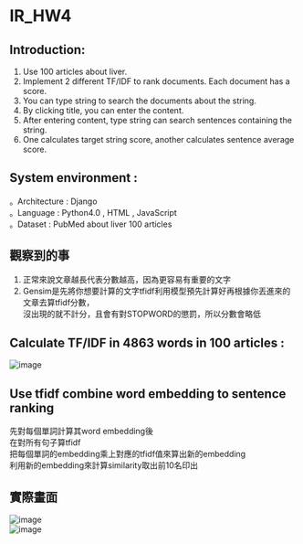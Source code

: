 # IR_HW4

## Introduction:  
1. Use 100 articles about liver.  
2. Implement 2 different TF/IDF to rank documents. Each document has a score.  
3. You can type string to search the documents about the string.  
4. By clicking title, you can enter the content.  
5. After entering content, type string can search sentences containing the string.  
6. One calculates target string score, another calculates sentence average score.  

## System environment :   
。Architecture : Django   
。Language : Python4.0 , HTML , JavaScript    
。Dataset : PubMed about liver 100 articles  

## 觀察到的事  
1. 正常來說文章越長代表分數越高，因為更容易有重要的文字  
2. Gensim是先將你想要計算的文字tfidf利用模型預先計算好再根據你丟進來的文章去算tfidf分數，  
	沒出現的就不計分，且會有對STOPWORD的懲罰，所以分數會略低  

## Calculate TF/IDF in 4863 words in 100 articles :

![image](https://drive.google.com/uc?export=view&id=14Xkce52-kgrNgtw_un1CanMUJnqAhq92)    


## Use tfidf combine word embedding to sentence ranking
先對每個單詞計算其word embedding後  
在對所有句子算tfidf  
把每個單詞的embedding乘上對應的tfidf值來算出新的embedding  
利用新的embedding來計算similarity取出前10名印出  

## 實際畫面  
![image](https://drive.google.com/uc?export=view&id=1AcGrlpl_u12vs9GAa-lPEGH43di5EvL6)    
![image](https://drive.google.com/uc?export=view&id=17ewaR6qGUY2pfIitM5BNZHm3JAIZxcW1)    

